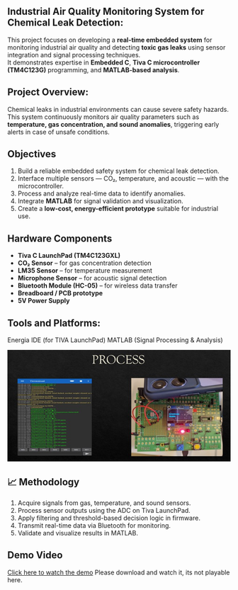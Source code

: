 ## Industrial Air Quality Monitoring System for Chemical Leak Detection:
This project focuses on developing a **real-time embedded system** for monitoring industrial air quality and detecting **toxic gas leaks** using sensor integration and signal processing techniques.  
It demonstrates expertise in **Embedded C**, **Tiva C microcontroller (TM4C123G)** programming, and **MATLAB-based analysis**.

## Project Overview:
Chemical leaks in industrial environments can cause severe safety hazards.  
This system continuously monitors air quality parameters such as **temperature, gas concentration, and sound anomalies**, triggering early alerts in case of unsafe conditions.

## Objectives
1. Build a reliable embedded safety system for chemical leak detection.  
2. Interface multiple sensors — CO₂, temperature, and acoustic — with the microcontroller.  
3. Process and analyze real-time data to identify anomalies.  
4. Integrate **MATLAB** for signal validation and visualization.  
5. Create a **low-cost, energy-efficient prototype** suitable for industrial use.

## Hardware Components
- **Tiva C LaunchPad (TM4C123GXL)**  
- **CO₂ Sensor** – for gas concentration detection  
- **LM35 Sensor** – for temperature measurement  
- **Microphone Sensor** – for acoustic signal detection  
- **Bluetooth Module (HC-05)** – for wireless data transfer  
- **Breadboard / PCB prototype**  
- **5V Power Supply**  

## Tools and Platforms:
Energia IDE (for TIVA LaunchPad)
MATLAB (Signal Processing & Analysis)

![Finalexecution](Finalexecution.jpg)

## 📈 Methodology
1. Acquire signals from gas, temperature, and sound sensors.  
2. Process sensor outputs using the ADC on Tiva LaunchPad.  
3. Apply filtering and threshold-based decision logic in firmware.  
4. Transmit real-time data via Bluetooth for monitoring.  
5. Validate and visualize results in MATLAB.  

## Demo Video
[Click here to watch the demo](Outputvid.mp4)
Please download and watch it, its not playable here.


